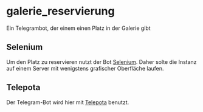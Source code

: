 # galerie_reservierung
Ein Telegrambot, der einem einen Platz in der Galerie gibt

## Selenium
Um den Platz zu reservieren nutzt der Bot [Selenium](https://pypi.org/project/selenium/). Daher solte die Instanz auf einem Server mit wenigstens grafischer Oberfläche laufen.

## Telepota
Der Telegram-Bot wird hier mit [Telepota](https://github.com/codingsett/telepota) benutzt.
